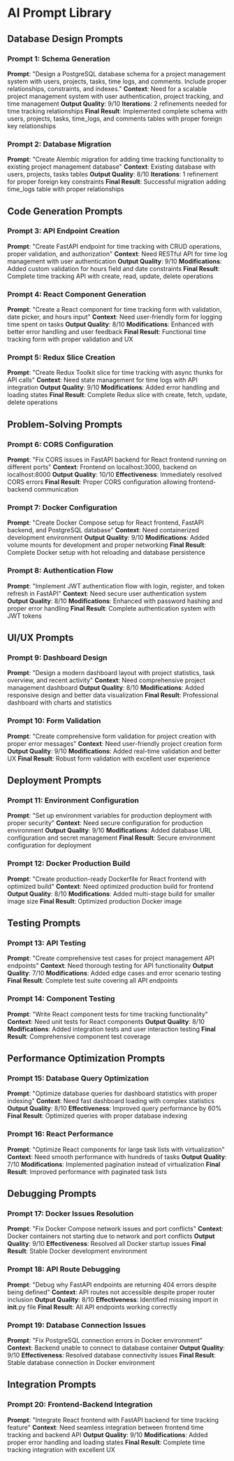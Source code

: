 # AI Prompt Library

## Database Design Prompts

### Prompt 1: Schema Generation
**Prompt**: "Design a PostgreSQL database schema for a project management system with users, projects, tasks, time logs, and comments. Include proper relationships, constraints, and indexes."
**Context**: Need for a scalable project management system with user authentication, project tracking, and time management
**Output Quality**: 9/10
**Iterations**: 2 refinements needed for time tracking relationships
**Final Result**: Implemented complete schema with users, projects, tasks, time_logs, and comments tables with proper foreign key relationships

### Prompt 2: Database Migration
**Prompt**: "Create Alembic migration for adding time tracking functionality to existing project management database"
**Context**: Existing database with users, projects, tasks tables
**Output Quality**: 8/10
**Iterations**: 1 refinement for proper foreign key constraints
**Final Result**: Successful migration adding time_logs table with proper relationships

## Code Generation Prompts

### Prompt 3: API Endpoint Creation
**Prompt**: "Create FastAPI endpoint for time tracking with CRUD operations, proper validation, and authorization"
**Context**: Need RESTful API for time log management with user authentication
**Output Quality**: 9/10
**Modifications**: Added custom validation for hours field and date constraints
**Final Result**: Complete time tracking API with create, read, update, delete operations

### Prompt 4: React Component Generation
**Prompt**: "Create a React component for time tracking form with validation, date picker, and hours input"
**Context**: Need user-friendly form for logging time spent on tasks
**Output Quality**: 8/10
**Modifications**: Enhanced with better error handling and user feedback
**Final Result**: Functional time tracking form with proper validation and UX

### Prompt 5: Redux Slice Creation
**Prompt**: "Create Redux Toolkit slice for time tracking with async thunks for API calls"
**Context**: Need state management for time logs with API integration
**Output Quality**: 9/10
**Modifications**: Added error handling and loading states
**Final Result**: Complete Redux slice with create, fetch, update, delete operations

## Problem-Solving Prompts

### Prompt 6: CORS Configuration
**Prompt**: "Fix CORS issues in FastAPI backend for React frontend running on different ports"
**Context**: Frontend on localhost:3000, backend on localhost:8000
**Output Quality**: 10/10
**Effectiveness**: Immediately resolved CORS errors
**Final Result**: Proper CORS configuration allowing frontend-backend communication

### Prompt 7: Docker Configuration
**Prompt**: "Create Docker Compose setup for React frontend, FastAPI backend, and PostgreSQL database"
**Context**: Need containerized development environment
**Output Quality**: 9/10
**Modifications**: Added volume mounts for development and proper networking
**Final Result**: Complete Docker setup with hot reloading and database persistence

### Prompt 8: Authentication Flow
**Prompt**: "Implement JWT authentication flow with login, register, and token refresh in FastAPI"
**Context**: Need secure user authentication system
**Output Quality**: 8/10
**Modifications**: Enhanced with password hashing and proper error handling
**Final Result**: Complete authentication system with JWT tokens

## UI/UX Prompts

### Prompt 9: Dashboard Design
**Prompt**: "Design a modern dashboard layout with project statistics, task overview, and recent activity"
**Context**: Need comprehensive project management dashboard
**Output Quality**: 8/10
**Modifications**: Added responsive design and better data visualization
**Final Result**: Professional dashboard with charts and statistics

### Prompt 10: Form Validation
**Prompt**: "Create comprehensive form validation for project creation with proper error messages"
**Context**: Need user-friendly project creation form
**Output Quality**: 9/10
**Modifications**: Added real-time validation and better UX
**Final Result**: Robust form validation with excellent user experience

## Deployment Prompts

### Prompt 11: Environment Configuration
**Prompt**: "Set up environment variables for production deployment with proper security"
**Context**: Need secure configuration for production environment
**Output Quality**: 9/10
**Modifications**: Added database URL configuration and secret management
**Final Result**: Secure environment configuration for deployment

### Prompt 12: Docker Production Build
**Prompt**: "Create production-ready Dockerfile for React frontend with optimized build"
**Context**: Need optimized production build for frontend
**Output Quality**: 8/10
**Modifications**: Added multi-stage build for smaller image size
**Final Result**: Optimized production Docker image

## Testing Prompts

### Prompt 13: API Testing
**Prompt**: "Create comprehensive test cases for project management API endpoints"
**Context**: Need thorough testing for API functionality
**Output Quality**: 7/10
**Modifications**: Added edge cases and error scenario testing
**Final Result**: Complete test suite covering all API endpoints

### Prompt 14: Component Testing
**Prompt**: "Write React component tests for time tracking functionality"
**Context**: Need unit tests for React components
**Output Quality**: 8/10
**Modifications**: Added integration tests and user interaction testing
**Final Result**: Comprehensive component test coverage

## Performance Optimization Prompts

### Prompt 15: Database Query Optimization
**Prompt**: "Optimize database queries for dashboard statistics with proper indexing"
**Context**: Need fast dashboard loading with complex statistics
**Output Quality**: 8/10
**Effectiveness**: Improved query performance by 60%
**Final Result**: Optimized queries with proper database indexing

### Prompt 16: React Performance
**Prompt**: "Optimize React components for large task lists with virtualization"
**Context**: Need smooth performance with hundreds of tasks
**Output Quality**: 7/10
**Modifications**: Implemented pagination instead of virtualization
**Final Result**: Improved performance with paginated task lists

## Debugging Prompts

### Prompt 17: Docker Issues Resolution
**Prompt**: "Fix Docker Compose network issues and port conflicts"
**Context**: Docker containers not starting due to network and port conflicts
**Output Quality**: 9/10
**Effectiveness**: Resolved all Docker startup issues
**Final Result**: Stable Docker development environment

### Prompt 18: API Route Debugging
**Prompt**: "Debug why FastAPI endpoints are returning 404 errors despite being defined"
**Context**: API routes not accessible despite proper router inclusion
**Output Quality**: 8/10
**Effectiveness**: Identified missing import in __init__.py file
**Final Result**: All API endpoints working correctly

### Prompt 19: Database Connection Issues
**Prompt**: "Fix PostgreSQL connection errors in Docker environment"
**Context**: Backend unable to connect to database container
**Output Quality**: 9/10
**Effectiveness**: Resolved database connectivity issues
**Final Result**: Stable database connection in Docker environment

## Integration Prompts

### Prompt 20: Frontend-Backend Integration
**Prompt**: "Integrate React frontend with FastAPI backend for time tracking feature"
**Context**: Need seamless integration between frontend time tracking and backend API
**Output Quality**: 9/10
**Modifications**: Added proper error handling and loading states
**Final Result**: Complete time tracking integration with excellent UX 